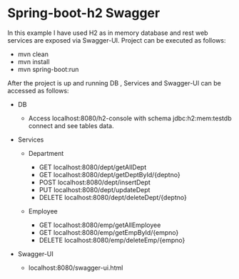 # Spring-boot-h2 Swagger
In this example I have used H2 as in memory database and rest web services are exposed via Swagger-UI.
Project can be executed as follows: 

 - mvn clean
 - mvn install
 - mvn spring-boot:run

After the project is up and running DB , Services and Swagger-UI can be accessed as follows:

 - DB
	 - Access localhost:8080/h2-console     with schema jdbc:h2:mem:testdb  connect and see tables data.
 
 - Services

	 - Department
		 - GET  localhost:8080/dept/getAllDept
	 	 - GET  localhost:8080/dept/getDeptById/{deptno}
		 - POST localhost:8080/dept/insertDept
		 - PUT localhost:8080/dept/updateDept
		 - DELETE localhost:8080/dept/deleteDept/{deptno}	

	 - Employee
		 - GET  localhost:8080/emp/getAllEmployee
		 - GET  localhost:8080/emp/getEmpById/{empno}
		 - DELETE localhost:8080/emp/deleteEmp/{empno} 
		 
 - Swagger-UI
	 - localhost:8080/swagger-ui.html
